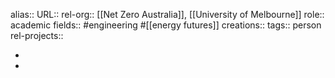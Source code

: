 alias::
URL::
rel-org:: [[Net Zero Australia]], [[University of Melbourne]]
role:: academic
fields:: #engineering #[[energy futures]]
creations:: 
tags:: person
rel-projects::

-
-
